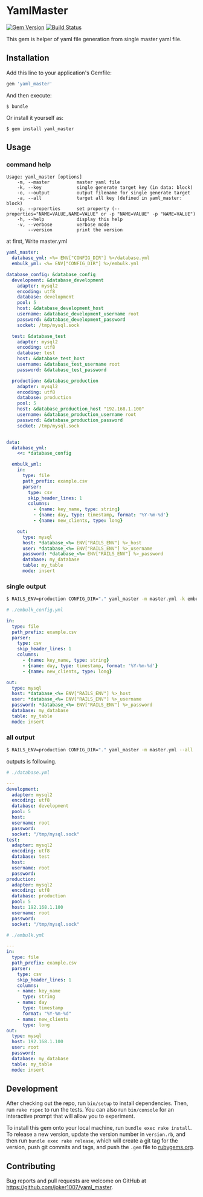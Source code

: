 # YamlMaster
[![Gem Version](https://badge.fury.io/rb/yaml_master.svg)](https://badge.fury.io/rb/yaml_master)
[![Build Status](https://travis-ci.org/joker1007/yaml_master.svg)](https://travis-ci.org/joker1007/yaml_master)

This gem is helper of yaml file generation from single master yaml file.

## Installation

Add this line to your application's Gemfile:

```ruby
gem 'yaml_master'
```

And then execute:

    $ bundle

Or install it yourself as:

    $ gem install yaml_master

## Usage

### command help
```
Usage: yaml_master [options]
    -m, --master          master yaml file
    -k, --key             single generate target key (in data: block)
    -o, --output          output filename for single generate target
    -a, --all             target all key (defined in yaml_master: block)
    -p, --properties      set property (--properties="NAME=VALUE,NAME=VALUE" or -p "NAME=VALUE" -p "NAME=VALUE")
    -h, --help            display this help
    -v, --verbose         verbose mode
        --version         print the version
```

at first, Write master.yml

```yaml
yaml_master:
  database_yml: <%= ENV["CONFIG_DIR"] %>/database.yml
  embulk_yml: <%= ENV["CONFIG_DIR"] %>/embulk.yml

database_config: &database_config
  development: &database_development
    adapter: mysql2
    encoding: utf8
    database: development
    pool: 5
    host: &database_development_host
    username: &database_development_username root
    password: &database_development_password
    socket: /tmp/mysql.sock

  test: &database_test
    adapter: mysql2
    encoding: utf8
    database: test
    host: &database_test_host
    username: &database_test_username root
    password: &database_test_password

  production: &database_production
    adapter: mysql2
    encoding: utf8
    database: production
    pool: 5
    host: &database_production_host "192.168.1.100"
    username: &database_production_username root
    password: &database_production_password
    socket: /tmp/mysql.sock


data:
  database_yml:
    <<: *database_config

  embulk_yml:
    in:
      type: file
      path_prefix: example.csv
      parser:
        type: csv
        skip_header_lines: 1
        columns:
          - {name: key_name, type: string}
          - {name: day, type: timestamp, format: '%Y-%m-%d'}
          - {name: new_clients, type: long}

    out:
      type: mysql
      host: *database_<%= ENV["RAILS_ENV"] %>_host
      user: *database_<%= ENV["RAILS_ENV"] %>_username
      password: *database_<%= ENV["RAILS_ENV"] %>_password
      database: my_database
      table: my_table
      mode: insert
```

### single output
```sh
$ RAILS_ENV=production CONFIG_DIR="." yaml_master -m master.yml -k embulk_yml -o embulk_config.yml
```

```yaml
# ./embulk_config.yml

in:
  type: file
  path_prefix: example.csv
  parser:
    type: csv
    skip_header_lines: 1
    columns:
      - {name: key_name, type: string}
      - {name: day, type: timestamp, format: '%Y-%m-%d'}
      - {name: new_clients, type: long}

out:
  type: mysql
  host: *database_<%= ENV["RAILS_ENV"] %>_host
  user: *database_<%= ENV["RAILS_ENV"] %>_username
  password: *database_<%= ENV["RAILS_ENV"] %>_password
  database: my_database
  table: my_table
  mode: insert
```

### all output
```sh
$ RAILS_ENV=production CONFIG_DIR="." yaml_master -m master.yml --all
```

outputs is following.

```yaml
# ./database.yml

---
development:
  adapter: mysql2
  encoding: utf8
  database: development
  pool: 5
  host: 
  username: root
  password: 
  socket: "/tmp/mysql.sock"
test:
  adapter: mysql2
  encoding: utf8
  database: test
  host: 
  username: root
  password: 
production:
  adapter: mysql2
  encoding: utf8
  database: production
  pool: 5
  host: 192.168.1.100
  username: root
  password: 
  socket: "/tmp/mysql.sock"
```

```yaml
# ./embulk.yml

---
in:
  type: file
  path_prefix: example.csv
  parser:
    type: csv
    skip_header_lines: 1
    columns:
    - name: key_name
      type: string
    - name: day
      type: timestamp
      format: "%Y-%m-%d"
    - name: new_clients
      type: long
out:
  type: mysql
  host: 192.168.1.100
  user: root
  password: 
  database: my_database
  table: my_table
  mode: insert
```

## Development

After checking out the repo, run `bin/setup` to install dependencies. Then, run `rake rspec` to run the tests. You can also run `bin/console` for an interactive prompt that will allow you to experiment.

To install this gem onto your local machine, run `bundle exec rake install`. To release a new version, update the version number in `version.rb`, and then run `bundle exec rake release`, which will create a git tag for the version, push git commits and tags, and push the `.gem` file to [rubygems.org](https://rubygems.org).

## Contributing

Bug reports and pull requests are welcome on GitHub at https://github.com/joker1007/yaml_master.

